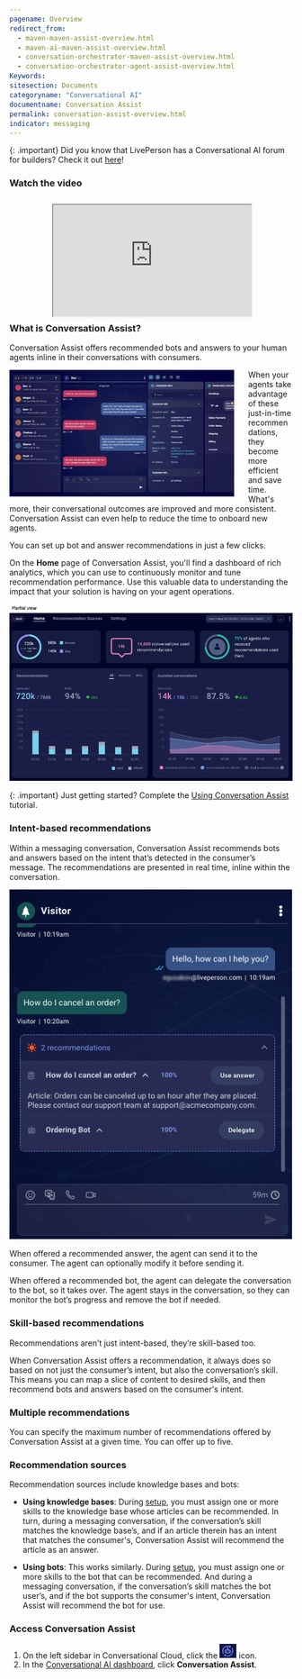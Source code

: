```yaml
---
pagename: Overview
redirect_from:
  - maven-maven-assist-overview.html
  - maven-ai-maven-assist-overview.html
  - conversation-orchestrator-maven-assist-overview.html
  - conversation-orchestrator-agent-assist-overview.html
Keywords:
sitesection: Documents
categoryname: "Conversational AI"
documentname: Conversation Assist
permalink: conversation-assist-overview.html
indicator: messaging
---
```


{: .important}
Did you know that LivePerson has a Conversational AI forum for builders? Check it out [here](https://talkyard.livepersonai.com/)!

### Watch the video

<div style="display: block; position: relative; max-width: 70%;margin:0 auto;"><div style="padding-top: 56.25%;"><iframe src="https://player.vimeo.com/video/677425411" allowfullscreen="" webkitallowfullscreen="" mozallowfullscreen="" style="width: 100%; height: 100%; position: absolute; top: 10px; bottom: 0; right: 0; left: 0;"></iframe></div></div>

### What is Conversation Assist?

Conversation Assist offers recommended bots and answers to your human agents inline in their conversations with consumers.

<img width="400" src="img/agentassist/example2.gif" align="left" style="margin: 0 25px 0 0;">

When your agents take advantage of these just-in-time recommendations, they become more efficient and save time. What's more, their conversational outcomes are improved and more consistent. Conversation Assist can even help to reduce the time to onboard new agents.

You can set up bot and answer recommendations in just a few clicks.

On the **Home** page of Conversation Assist, you'll find a dashboard of rich analytics, which you can use to continuously monitor and tune recommendation performance. Use this valuable data to understanding the impact that your solution is having on your agent operations.

<img width="800" src="img/agentassist/dashboard.png" alt="">

{: .important}
Just getting started? Complete the [Using Conversation Assist](tutorials-guides-using-conversation-assist-overview.html) tutorial.

### Intent-based recommendations

Within a messaging conversation, Conversation Assist recommends bots and answers based on the intent that’s detected in the consumer’s message. The recommendations are presented in real time, inline within the conversation.

<img width="550" src="img/agentassist/example.png" alt="">

When offered a recommended answer, the agent can send it to the consumer. The agent can optionally modify it before sending it.

When offered a recommended bot, the agent can delegate the conversation to the bot, so it takes over. The agent stays in the conversation, so they can monitor the bot’s progress and remove the bot if needed.

### Skill-based recommendations

Recommendations aren’t just intent-based, they’re skill-based too.

When Conversation Assist offers a recommendation, it always does so based on not just the consumer’s intent, but also the conversation’s skill. This means you can map a slice of content to desired skills, and then recommend bots and answers based on the consumer's intent.

### Multiple recommendations

You can specify the maximum number of recommendations offered by Conversation Assist at a given time. You can offer up to five.

### Recommendation sources

Recommendation sources include knowledge bases and bots:

* **Using knowledge bases**: During [setup](conversation-assist-recommendation-sources-setting-up-knowledge-bases.html), you must assign one or more skills to the knowledge base whose articles can be recommended. In turn, during a messaging conversation, if the conversation’s skill matches the knowledge base’s, and if an article therein has an intent that matches the consumer's, Conversation Assist will recommend the article as an answer.

* **Using bots**: This works similarly. During [setup](conversation-assist-recommendation-sources-setting-up-bots.html), you must assign one or more skills to the bot that can be recommended. And during a messaging conversation, if the conversation’s skill matches the bot user’s, and if the bot supports the consumer's intent, Conversation Assist will recommend the bot for use.

### Access Conversation Assist

1. On the left sidebar in Conversational Cloud, click the <img style="width:30px" src="img/ConvoBuilder/icon_cb.png" alt=""> icon.
2. In the [Conversational AI dashboard](platform-overview.html), click **Conversation Assist**.
